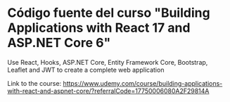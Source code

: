 # Código fuente del curso "Building Applications with React 17 and ASP.NET Core 6"

Use React, Hooks, ASP.NET Core, Entity Framework Core, Bootstrap, Leaflet and JWT to create a complete web application

Link to the course: https://www.udemy.com/course/building-applications-with-react-and-aspnet-core/?referralCode=17750006080A2F29814A
